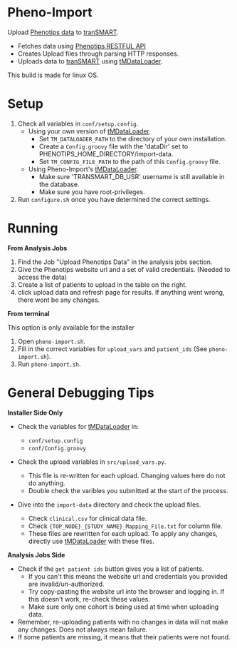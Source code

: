 # Pheno-Import
Upload [Phenotips data](https://phenotips.org/) to [tranSMART](http://transmartfoundation.org/).
* Fetches data using [Phenotips RESTFUL API](https://phenotips.org/DevGuide/API)
* Creates Upload files through parsing HTTP responses.
* Uploads data to [tranSMART](http://transmartfoundation.org/) using [tMDataLoader](https://github.com/Clarivate-LSPS/tMDataLoader).

This build is made for linux OS.

# Setup
1. Check all variables in `conf/setup.config`.
   * Using your own version of [tMDataLoader](https://github.com/Clarivate-LSPS/tMDataLoader).
     * Set `TM_DATALOADER_PATH` to the directory of your own installation.
     * Create a `Config.groovy` file with the 'dataDir' set to PHENOTIPS_HOME_DIRECTORY/import-data. 
     * Set `TM_CONFIG_FILE_PATH` to the path of this `Config.groovy` file.
   * Using Pheno-Import's [tMDataLoader](https://github.com/Clarivate-LSPS/tMDataLoader).
     * Make sure 'TRANSMART_DB_USR' username is still available in the database.
     * Make sure you have root-privileges.
2. Run `configure.sh` once you have determined the correct settings.

# Running
**From Analysis Jobs**
1. Find the Job "Upload Phenotips Data" in the analysis jobs section.
2. Give the Phenotips website url and a set of valid credentials. (Needed to access the data)
3. Create a list of patients to upload in the table on the right.
4. click upload data and refresh page for results. If anything went wrong, there wont be any changes.

**From terminal**

This option is only available for the installer
1. Open `pheno-import.sh`.
2. Fill in the correct variables for `upload_vars` and `patient_ids` (See `pheno-import.sh`). 
3. Run `pheno-import.sh`.
 
# General Debugging Tips
**Installer Side Only**

* Check the variables for [tMDataLoader](https://github.com/Clarivate-LSPS/tMDataLoader) in:
  * `conf/setup.config`
  * `conf/Config.groovy`
  
* Check the upload variables in `src/upload_vars.py`.
  * This file is re-written for each upload. Changing values here do not do anything. 
  * Double check the varibles you submitted at the start of the process.
  
* Dive into the `import-data` directory and check the upload files.
  * Check `clinical.csv` for clinical data file.
  * Check `{TOP_NODE}_{STUDY_NAME}_Mapping_File.txt` for column file.
  * These files are rewritten for each upload. To apply any changes, directly use [tMDataLoader](https://github.com/Clarivate-LSPS/tMDataLoader) with these files.

**Analysis Jobs Side**
* Check if the `get patient ids` button gives you a list of patients.
  * If you can't this means the website url and credentials you provided are invalid/un-authorized.
  * Try copy-pasting the website url into the browser and logging in. If this doesn't work, re-check these values.
  * Make sure only one cohort is being used at time when uploading data.
* Remember, re-uploading patients with no changes in data will not make any changes. Does not always mean failure.
* If some patients are missing, it means that their patients were not found.
